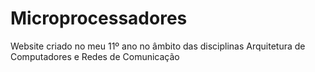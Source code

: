 # Microprocessadores
Website criado no meu 11º ano no âmbito das disciplinas Arquitetura de Computadores e Redes de Comunicação

